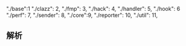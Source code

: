  
 
"./base":1
"./clazz": 2,
"./fmp": 3,
"./hack": 4,
"./handler": 5,
"./hook": 6
"./perf": 7,
"./sender": 8,
"./core":9,
"./reporter": 10,
"./util": 11,



## 解析